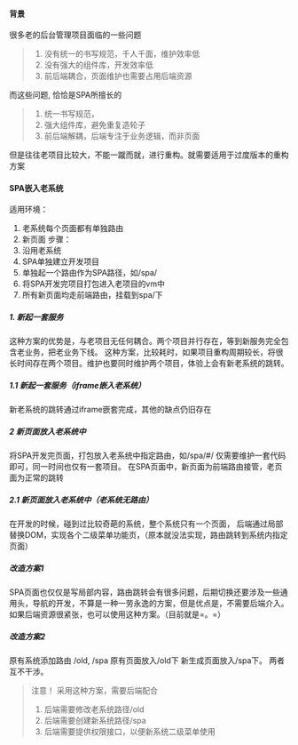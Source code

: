 #### 背景
很多老的后台管理项目面临的一些问题
> 1. 没有统一的书写规范，千人千面，维护效率低
> 2. 没有强大的组件库，开发效率低
> 3. 前后端耦合，页面维护也需要占用后端资源

而这些问题, 恰恰是SPA所擅长的
> 1. 统一书写规范，
> 2. 强大组件库，避免重复造轮子
> 3. 前后端解耦，后端专注于业务逻辑，而非页面

但是往往老项目比较大，不能一蹴而就，进行重构。就需要适用于过度版本的重构方案

#### SPA嵌入老系统
适用环境：
1. 老系统每个页面都有单独路由
2. 新页面
步骤：
1. 沿用老系统
2. SPA单独建立开发项目
3. 单独起一个路由作为SPA路径，如/spa/
4. 将SPA开发完项目打包进入老项目的vm中
5. 所有新页面均走前端路由，挂载到spa/下



##### 1. 新起一套服务
这种方案的优势是，与老项目无任何耦合。两个项目并行存在，等到新服务完全包含老业务，把老业务下线。
这种方案，比较耗时，如果项目重构周期较长，将很长时间存在两个项目。维护也要同时维护两个项目，体验上会有新老系统的跳转。

##### 1.1 新起一套服务（iframe嵌入老系统）
新老系统的跳转通过iframe嵌套完成，其他的缺点仍旧存在

##### 2 新页面放入老系统中
将SPA开发完页面，打包放入老系统中指定路由，如/spa/#/
仅需要维护一套代码即可，同一时间也仅有一套项目。
在SPA页面中，新页面为前端路由接管，老页面为正常的跳转

##### 2.1 新页面放入老系统中（老系统无路由）
在开发的时候，碰到过比较奇葩的系统，整个系统只有一个页面，
后端通过局部替换DOM，实现各个二级菜单功能页，（原本就没法实现，路由跳转到系统内指定页面）

##### 改造方案1
SPA页面也仅仅是写局部内容，路由跳转会有很多问题，后期切换还要涉及一些通用头，导航的开发，不算是一种一劳永逸的方案，但是优点是，不需要后端介入。如果后端资源很紧张，也可以使用这种方案。（目前就是=。=）
##### 改造方案2
原有系统添加路由 /old, /spa 原有页面放入/old下
新生成页面放入/spa下。 两者互不干涉。
> 注意！ 采用这种方案，需要后端配合
> 1. 后端需要修改老系统路径/old
> 2. 后端需要创建新系统路径/spa
> 3. 后端需要提供权限接口，以便新系统二级菜单使用





